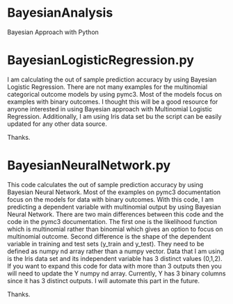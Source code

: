 # BayesianAnalysis
Bayesian Approach with Python

# BayesianLogisticRegression.py
I am calculating the out of sample prediction accuracy by using Bayesian Logistic Regression. 
There are not many examples for the multinomial categorical outcome models by using pymc3. Most of the models focus on examples with binary outcomes. I thought this will be a good resource for anyone interested in using Bayesian approach with Multinomial Logistic Regression. 
Additionally, I am using Iris data set bu the script can be easily updated for any other data source. 

Thanks. 

# BayesianNeuralNetwork.py
This code calculates the out of sample prediction accuracy by using Bayesian Neural Network. 
Most of the examples on pymc3 documentation focus on the models for data with binary outcomes. 
With this code, I am predicting a dependent variable with multinomial output by using Bayesian Neural Network. 
There are two main differences between this code and the code in the pymc3 documentation. The first one is the likelihood function which is multinomial rather than binomial which gives an option to focus on multinomial outcome. Second difference is the shape of the dependent variable in training and test sets (y_train and y_test). They need to be defined as numpy nd array rather than a numpy vector. 
Data that I am using is the Iris data set and its independent variable has 3 distinct values (0,1,2). 
If you want to expand this code for data with more than 3 outputs then you will need to update the Y numpy nd array. 
Currently, Y has 3 binary columns since it has 3 distinct outputs. I will automate this part in the future. 

Thanks. 
